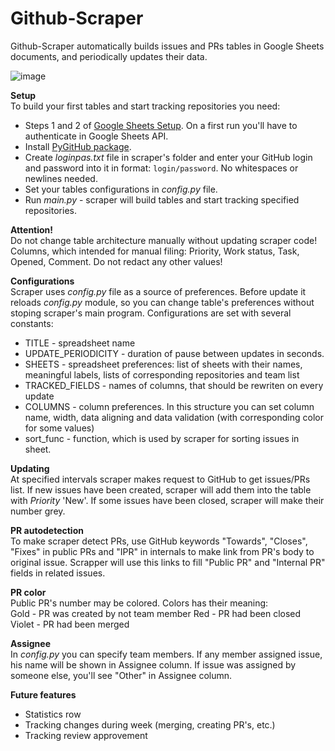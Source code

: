 # Github-Scraper

Github-Scraper automatically builds issues and PRs tables in Google Sheets documents, and periodically updates their data.

![image](https://cdn1.imggmi.com/uploads/2019/8/31/412b7ab2c12f86916559343125942f7d-full.png)

**Setup**  
To build your first tables and start tracking repositories you need:
* Steps 1 and 2 of [Google Sheets Setup](https://developers.google.com/sheets/api/quickstart/python). On a first run you'll have to authenticate in Google Sheets API.
* Install [PyGitHub package](https://pygithub.readthedocs.io/en/latest/introduction.html).
* Create *loginpas.txt* file in scraper's folder and enter your GitHub login and password into it in format: `login/password`. No whitespaces or newlines needed.
* Set your tables configurations in *config.py* file.
* Run *main.py* - scraper will build tables and start tracking specified repositories.

**Attention!**  
Do not change table architecture manually without updating scraper code! Columns, which intended for manual filing: Priority, Work status, Task, Opened, Comment. Do not redact any other values!  

**Configurations**  
Scraper uses *config.py* file as a source of preferences. Before update it reloads *config.py* module, so you can change table's preferences without stoping scraper's main program. Configurations are set with several constants:
* TITLE - spreadsheet name
* UPDATE_PERIODICITY - duration of pause between updates in seconds.
* SHEETS - spreadsheet preferences: list of sheets with their names, meaningful labels, lists of corresponding repositories and team list
* TRACKED_FIELDS - names of columns, that should be rewriten on every update
* COLUMNS - column preferences. In this structure you can set column name, width, data aligning and data validation (with corresponding color for some values)
* sort_func - function, which is used by scraper for sorting issues in sheet.  

**Updating**  
At specified intervals scraper makes request to GitHub to get issues/PRs list. If new issues have been created, scraper will add them into the table with *Priority* 'New'. If some issues have been closed, scraper will make their number grey.  

**PR autodetection**  
To make scraper detect PRs, use GitHub keywords "Towards", "Closes", "Fixes" in public PRs and "IPR" in internals to make link from PR's body to original issue. Scrapper will use this links to fill "Public PR" and "Internal PR" fields in related issues.  

**PR color**  
Public PR's number may be colored. Colors has their meaning:  
Gold - PR was created by not team member
Red - PR had been closed  
Violet - PR had been merged  

**Assignee**  
In *config.py* you can specify team members. If any member assigned issue, his name will be shown in Assignee column. If issue was assigned by someone else, you'll see "Other" in Assignee column.  

**Future features**  
* Statistics row
* Tracking changes during week (merging, creating PR's, etc.)
* Tracking review approvement
